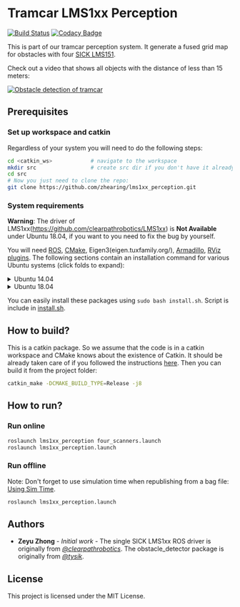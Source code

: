 # Tramcar LMS1xx Perception 

[![Build Status][travis-img]][travis-link]
[![Codacy Badge][codacy-img]][codacy-link]

This is part of our tramcar perception system. It generate a fused grid map for obstacles with four [SICK LMS151](https://www.sick.com/ag/en/detection-and-ranging-solutions/2d-lidar-sensors/lms1xx/lms151-10100/p/p141840). 

Check out a video that shows all objects with the distance of less than 15 meters: 


[![Obstacle detection of tramcar](https://s2.ax1x.com/2019/05/24/ViDdJg.png)](https://v.qq.com/x/page/j0874k4u7tb.html "Obstacle detection of tramcar")

## Prerequisites 

### Set up workspace and catkin 
Regardless of your system you will need to do the following steps:
```bash
cd <catkin_ws>            # navigate to the workspace
mkdir src                 # create src dir if you don't have it already
cd src
# Now you just need to clone the repo:
git clone https://github.com/zhearing/lms1xx_perception.git
```
### System requirements

**Warning**: The driver of LMS1xx(https://github.com/clearpathrobotics/LMS1xx) is **Not Available** under Ubuntu 18.04, if you want to you need to fix the bug by yourself.

You will need [ROS](http://www.ros.org/install/), [CMake](www.cmake.org/), Eigen3(eigen.tuxfamily.org/), [Armadillo](http://arma.sourceforge.net/), [RViz plugins](http://wiki.ros.org/rviz). The following sections contain an installation command for various Ubuntu systems (click folds to expand):

<details>
<summary>Ubuntu 14.04</summary>

#### Install these packages:

```bash
sudo apt install -y ros-indigo-desktop-full libeigen3-dev libopenblas-dev liblapack-dev libarpack* libarmadillo
```
</details>

<details>
<summary>Ubuntu 18.04</summary>

#### Install these packages:

```bash
sudo apt install -y ros-melodic-desktop-full ros-melodic-rviz*
```
</details>

You can easily install these packages using `sudo bash install.sh`. Script is include in [install.sh](https://github.com/zhearing/lms1xx_perception/blob/master/install.sh).


## How to build?

This is a catkin package. So we assume that the code is in a catkin workspace and CMake knows about the existence of Catkin. It should be already taken care of if you followed the instructions [here](#set-up-workspace-and-catkin). Then
you can build it from the project folder:

```bash
catkin_make -DCMAKE_BUILD_TYPE=Release -j8
```

## How to run?

### Run online
```bash
roslaunch lms1xx_perception four_scanners.launch
roslaunch lms1xx_perception.launch
```
### Run offline
Note: Don't forget to use simulation time when republishing from a bag file: [Using Sim Time](http://wiki.ros.org/Clock#Using_Simulation_Time_from_the_.2BAC8-clock_Topic).
```bash
roslaunch lms1xx_perception.launch
```

## Authors 

* **Zeyu Zhong** - *Initial work* - The single SICK LMS1xx ROS driver is originally from [*@clearpathrobotics*](https://github.com/clearpathrobotics/LMS1xx). The obstacle_detector package is originally from [*@tysik*](https://github.com/tysik/obstacle_detector).

## License

This project is licensed under the MIT License.

[travis-img]: https://travis-ci.com/zhearing/lms1xx_perception.svg?token=2AAv6RKxhQmpctyh8xz6&branch=master
[travis-link]: https://travis-ci.com/zhearing/lms1xx_perception
[codacy-img]: https://api.codacy.com/project/badge/Grade/e9dd9e8a49474b348bb9ea3fe592d5ef
[codacy-link]: https://app.codacy.com/app/zhearing/lms1xx_perception/dashboard
